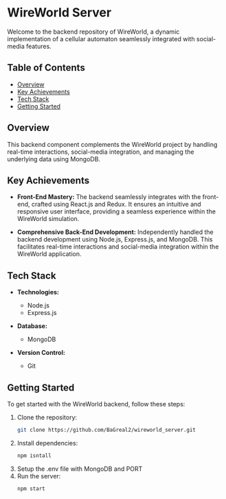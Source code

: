 # WireWorld Server

Welcome to the backend repository of WireWorld, a dynamic implementation of a cellular automaton seamlessly integrated with social-media features.

## Table of Contents

- [Overview](#overview)
- [Key Achievements](#key-achievements)
- [Tech Stack](#tech-stack)
- [Getting Started](#getting-started)

## Overview

This backend component complements the WireWorld project by handling real-time interactions, social-media integration, and managing the underlying data using MongoDB.

## Key Achievements

- **Front-End Mastery:** The backend seamlessly integrates with the front-end, crafted using React.js and Redux. It ensures an intuitive and responsive user interface, providing a seamless experience within the WireWorld simulation.

- **Comprehensive Back-End Development:** Independently handled the backend development using Node.js, Express.js, and MongoDB. This facilitates real-time interactions and social-media integration within the WireWorld application.

## Tech Stack

- **Technologies:**

  - Node.js
  - Express.js

- **Database:**

  - MongoDB

- **Version Control:**
  - Git

## Getting Started

To get started with the WireWorld backend, follow these steps:

1. Clone the repository:
   ```bash
   git clone https://github.com/BaGreal2/wireworld_server.git
   ```
2. Install dependencies:
   ```bash
   npm isntall
   ```
3. Setup the .env file with MongoDB and PORT
4. Run the server:
   ```bash
   npm start
   ```
